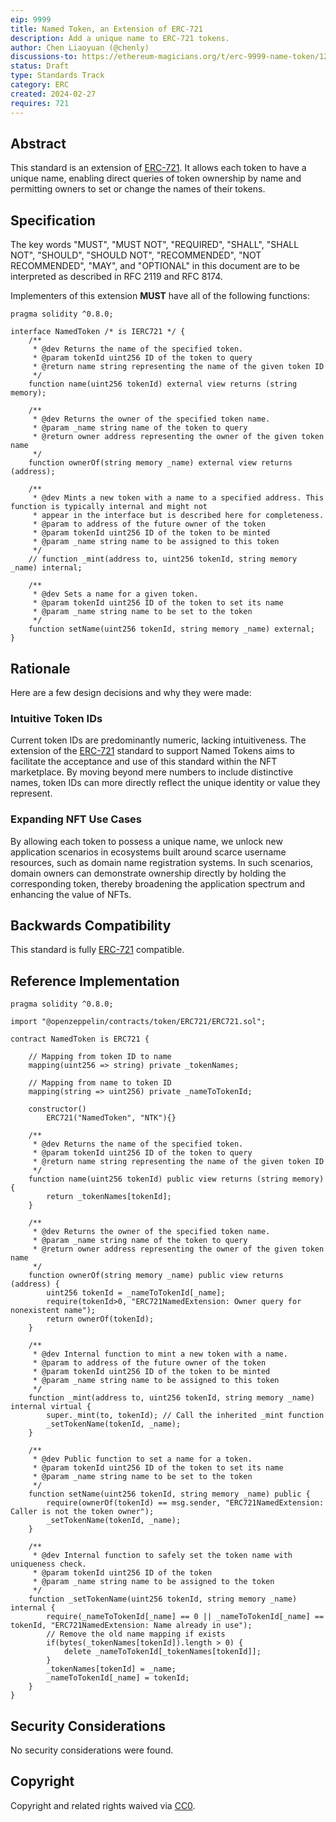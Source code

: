 ```yaml
---
eip: 9999
title: Named Token, an Extension of ERC-721
description: Add a unique name to ERC-721 tokens.
author: Chen Liaoyuan (@chenly)
discussions-to: https://ethereum-magicians.org/t/erc-9999-name-token/12345
status: Draft
type: Standards Track
category: ERC
created: 2024-02-27
requires: 721
---
```


## Abstract

This standard is an extension of [ERC-721](./eip-721.md). It allows each token to have a unique name, enabling direct queries of token ownership by name and permitting owners to set or change the names of their tokens.

## Specification

The key words "MUST", "MUST NOT", "REQUIRED", "SHALL", "SHALL NOT", "SHOULD", "SHOULD NOT", "RECOMMENDED", "NOT RECOMMENDED", "MAY", and "OPTIONAL" in this document are to be interpreted as described in RFC 2119 and RFC 8174.

Implementers of this extension **MUST** have all of the following functions:

```solidity
pragma solidity ^0.8.0;

interface NamedToken /* is IERC721 */ {
    /**
     * @dev Returns the name of the specified token.
     * @param tokenId uint256 ID of the token to query
     * @return name string representing the name of the given token ID
     */
    function name(uint256 tokenId) external view returns (string memory);

    /**
     * @dev Returns the owner of the specified token name.
     * @param _name string name of the token to query
     * @return owner address representing the owner of the given token name
     */
    function ownerOf(string memory _name) external view returns (address);

    /**
     * @dev Mints a new token with a name to a specified address. This function is typically internal and might not
     * appear in the interface but is described here for completeness.
     * @param to address of the future owner of the token
     * @param tokenId uint256 ID of the token to be minted
     * @param _name string name to be assigned to this token
     */
    // function _mint(address to, uint256 tokenId, string memory _name) internal;

    /**
     * @dev Sets a name for a given token.
     * @param tokenId uint256 ID of the token to set its name
     * @param _name string name to be set to the token
     */
    function setName(uint256 tokenId, string memory _name) external;
}
```

## Rationale

Here are a few design decisions and why they were made:

### Intuitive Token IDs

Current token IDs are predominantly numeric, lacking intuitiveness. The extension of the [ERC-721](./eip-721.md) standard to support Named Tokens aims to facilitate the acceptance and use of this standard within the NFT marketplace. By moving beyond mere numbers to include distinctive names, token IDs can more directly reflect the unique identity or value they represent.

### Expanding NFT Use Cases

By allowing each token to possess a unique name, we unlock new application scenarios in ecosystems built around scarce username resources, such as domain name registration systems. In such scenarios, domain owners can demonstrate ownership directly by holding the corresponding token, thereby broadening the application spectrum and enhancing the value of NFTs.

## Backwards Compatibility

This standard is fully [ERC-721](./eip-721.md) compatible.

## Reference Implementation

```solidity
pragma solidity ^0.8.0;

import "@openzeppelin/contracts/token/ERC721/ERC721.sol";

contract NamedToken is ERC721 {

    // Mapping from token ID to name
    mapping(uint256 => string) private _tokenNames;

    // Mapping from name to token ID
    mapping(string => uint256) private _nameToTokenId;

    constructor()
        ERC721("NamedToken", "NTK"){}

    /**
     * @dev Returns the name of the specified token.
     * @param tokenId uint256 ID of the token to query
     * @return name string representing the name of the given token ID
     */
    function name(uint256 tokenId) public view returns (string memory) {
        return _tokenNames[tokenId];
    }

    /**
     * @dev Returns the owner of the specified token name.
     * @param _name string name of the token to query
     * @return owner address representing the owner of the given token name
     */
    function ownerOf(string memory _name) public view returns (address) {
        uint256 tokenId = _nameToTokenId[_name];
        require(tokenId>0, "ERC721NamedExtension: Owner query for nonexistent name");
        return ownerOf(tokenId);
    }

    /**
     * @dev Internal function to mint a new token with a name.
     * @param to address of the future owner of the token
     * @param tokenId uint256 ID of the token to be minted
     * @param _name string name to be assigned to this token
     */
    function _mint(address to, uint256 tokenId, string memory _name) internal virtual {
        super._mint(to, tokenId); // Call the inherited _mint function
        _setTokenName(tokenId, _name);
    }

    /**
     * @dev Public function to set a name for a token.
     * @param tokenId uint256 ID of the token to set its name
     * @param _name string name to be set to the token
     */
    function setName(uint256 tokenId, string memory _name) public {
        require(ownerOf(tokenId) == msg.sender, "ERC721NamedExtension: Caller is not the token owner");
        _setTokenName(tokenId, _name);
    }

    /**
     * @dev Internal function to safely set the token name with uniqueness check.
     * @param tokenId uint256 ID of the token
     * @param _name string name to be assigned to the token
     */
    function _setTokenName(uint256 tokenId, string memory _name) internal {
        require(_nameToTokenId[_name] == 0 || _nameToTokenId[_name] == tokenId, "ERC721NamedExtension: Name already in use");
        // Remove the old name mapping if exists
        if(bytes(_tokenNames[tokenId]).length > 0) {
            delete _nameToTokenId[_tokenNames[tokenId]];
        }
        _tokenNames[tokenId] = _name;
        _nameToTokenId[_name] = tokenId;
    }
}
```

## Security Considerations

No security considerations were found.

## Copyright

Copyright and related rights waived via [CC0](../LICENSE.md).